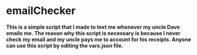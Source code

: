 # emailChecker
**This is a simple script that I made to text me whenever my uncle Dave emails me. The reason why this script is necessary is because I never check my email and my uncle pays me to account for his receipts. Anyone can use this script by editing the vars.json file.**
